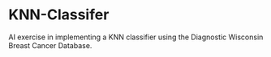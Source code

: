 # KNN-Classifer
AI exercise in implementing a KNN classifier using the Diagnostic Wisconsin Breast Cancer Database.
